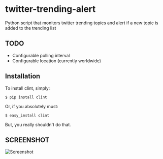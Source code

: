 twitter-trending-alert
======================

Python script that monitors twitter trending topics and alert if a new topic is added to the trending list


TODO
----
* Configurable polling interval
* Configurable location (currently worldwide)

Installation
------------

To install clint, simply:

    $ pip install clint

Or, if you absolutely must:

    $ easy_install clint

But, you really shouldn't do that.

SCREENSHOT
----------

![Screenshot](https://raw.github.com/mandarl/twitter-trending-alert/master/screenshot.gif)
